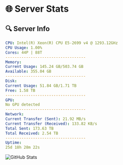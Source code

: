# 🌐 Server Stats
## 🔍 Server Info
```yaml
CPU: Intel(R) Xeon(R) CPU E5-2699 v4 @ 1293.12GHz
CPU Usage: 1.00%
Cores: 44P | 88T
-----------------------------------
Memory:
Current Usage: 145.24 GB/503.74 GB
Available: 355.04 GB
-----------------------------------
Disk:
Current Usage: 51.84 GB/1.71 TB
Free: 1.58 TB
-----------------------------------
GPU:
No GPU detected
-----------------------------------
Network:
Current Transfer (Sent): 21.92 MB/s
Current Transfer (Received): 133.82 KB/s
Total Sent: 173.63 TB
Total Received: 2.54 TB
-----------------------------------
Uptime:
25d 18h 28m 22s
```
![GitHub Stats](https://img.shields.io/badge/Updated-2025-03-05_17:11:40-blue)